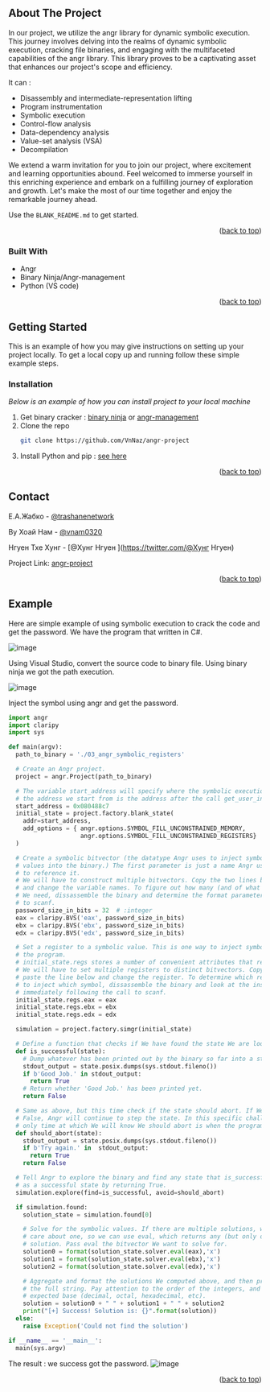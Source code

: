 <!-- ABOUT THE PROJECT -->
## About The Project

In our project, we utilize the angr library for dynamic symbolic execution. This journey involves delving into the realms of dynamic symbolic execution, cracking file binaries, and engaging with the multifaceted capabilities of the angr library. This library proves to be a captivating asset that enhances our project's scope and efficiency.

It can : 
- Disassembly and intermediate-representation lifting
- Program instrumentation
- Symbolic execution
- Control-flow analysis
- Data-dependency analysis
- Value-set analysis (VSA)
- Decompilation

We extend a warm invitation for you to join our project, where excitement and learning opportunities abound. Feel welcomed to immerse yourself in this enriching experience and embark on a fulfilling journey of exploration and growth. Let's make the most of our time together and enjoy the remarkable journey ahead.

Use the `BLANK_README.md` to get started.

<p align="right">(<a href="#readme-top">back to top</a>)</p>

### Built With

* Angr
* Binary Ninja/Angr-management
* Python (VS code)

<p align="right">(<a href="#readme-top">back to top</a>)</p>

<!-- GETTING STARTED -->
## Getting Started

This is an example of how you may give instructions on setting up your project locally.
To get a local copy up and running follow these simple example steps.

### Installation

_Below is an example of how you can install project to your local machine_

1. Get binary cracker : [binary ninja](https://binary.ninja/) or [angr-management](https://github.com/angr/angr-management)
2. Clone the repo
   ```sh
   git clone https://github.com/VnNaz/angr-project
   ```
3. Install Python and pip : [see here](https://pip.pypa.io/en/stable/installation/)

<p align="right">(<a href="#readme-top">back to top</a>)</p>

<!-- CONTACT -->
## Contact

Е.А.Жабко      - [@trashanenetwork](https://twitter.com/@trashanenetwork) 

Ву Хоай Нам    - [@vnam0320](https://twitter.com/@vnam0320) 

Нгуен Тхе Хунг - [@Хунг Нгуен ](https://twitter.com/@Хунг Нгуен) 


Project Link: [angr-project](https://github.com/VnNaz/angr-project)

<p align="right">(<a href="#readme-top">back to top</a>)</p>


<!-- Example -->
## Example

Here are simple example of using symbolic execution to crack the code and get the password. 
We have the program that written in C#.

![image](https://github.com/VnNaz/angr-project/assets/114447619/43437ea1-ecaa-4f6d-bc14-9d6e6ccb3095)

Using Visual Studio, convert the source code to binary file. Using binary ninja we got the path execution. 

![image](https://github.com/VnNaz/angr-project/assets/114447619/101e8c05-2703-4f8b-a6ee-eba4fab13709)

Inject the symbol using angr and get the password.
```python
import angr
import claripy
import sys

def main(argv):
  path_to_binary = './03_angr_symbolic_registers'

  # Create an Angr project.
  project = angr.Project(path_to_binary)

  # The variable start_address will specify where the symbolic execution engine should begin.
  # the address we start from is the address after the call get_user_input
  start_address = 0x080488c7  
  initial_state = project.factory.blank_state(
    addr=start_address,
    add_options = { angr.options.SYMBOL_FILL_UNCONSTRAINED_MEMORY,
                    angr.options.SYMBOL_FILL_UNCONSTRAINED_REGISTERS}
  )

  # Create a symbolic bitvector (the datatype Angr uses to inject symbolic
  # values into the binary.) The first parameter is just a name Angr uses
  # to reference it. 
  # We will have to construct multiple bitvectors. Copy the two lines below
  # and change the variable names. To figure out how many (and of what size)
  # We need, dissassemble the binary and determine the format parameter passed
  # to scanf.
  password_size_in_bits = 32  # :integer
  eax = claripy.BVS('eax', password_size_in_bits)
  ebx = claripy.BVS('ebx', password_size_in_bits)
  edx = claripy.BVS('edx', password_size_in_bits)

  # Set a register to a symbolic value. This is one way to inject symbols into
  # the program.
  # initial_state.regs stores a number of convenient attributes that reference registers by name.
  # We will have to set multiple registers to distinct bitvectors. Copy and
  # paste the line below and change the register. To determine which registers
  # to inject which symbol, dissassemble the binary and look at the instructions
  # immediately following the call to scanf.
  initial_state.regs.eax = eax
  initial_state.regs.ebx = ebx
  initial_state.regs.edx = edx

  simulation = project.factory.simgr(initial_state)

  # Define a function that checks if We have found the state We are looking for.
  def is_successful(state):
    # Dump whatever has been printed out by the binary so far into a string.
    stdout_output = state.posix.dumps(sys.stdout.fileno())
    if b'Good Job.' in stdout_output:
      return True 
    # Return whether 'Good Job.' has been printed yet.
    return False  

  # Same as above, but this time check if the state should abort. If We return
  # False, Angr will continue to step the state. In this specific challenge, the
  # only time at which We will know We should abort is when the program prints "Try again."
  def should_abort(state):
    stdout_output = state.posix.dumps(sys.stdout.fileno())
    if b'Try again.' in  stdout_output:
      return True
    return False 

  # Tell Angr to explore the binary and find any state that is_successful identfies
  # as a successful state by returning True.
  simulation.explore(find=is_successful, avoid=should_abort)

  if simulation.found:
    solution_state = simulation.found[0]

    # Solve for the symbolic values. If there are multiple solutions, we only
    # care about one, so we can use eval, which returns any (but only one)
    # solution. Pass eval the bitvector We want to solve for.
    solution0 = format(solution_state.solver.eval(eax),'x')
    solution1 = format(solution_state.solver.eval(ebx),'x')
    solution2 = format(solution_state.solver.eval(edx),'x')

    # Aggregate and format the solutions We computed above, and then print
    # the full string. Pay attention to the order of the integers, and the
    # expected base (decimal, octal, hexadecimal, etc).
    solution = solution0 + " " + solution1 + " " + solution2
    print("[+] Success! Solution is: {}".format(solution))
  else:
    raise Exception('Could not find the solution')

if __name__ == '__main__':
  main(sys.argv)
```
The result : we success got the password.
![image](https://github.com/VnNaz/angr-project/assets/114447619/fabf9da4-afa2-4143-8af8-79d550962c4a)

<p align="right">(<a href="#readme-top">back to top</a>)</p>
